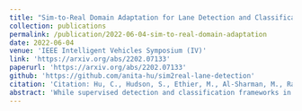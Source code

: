 ```yaml
---
title: "Sim-to-Real Domain Adaptation for Lane Detection and Classification in Autonomous Driving (IV 2022)"
collection: publications
permalink: /publication/2022-06-04-sim-to-real-domain-adaptation
date: 2022-06-04
venue: 'IEEE Intelligent Vehicles Symposium (IV)'
link: 'https://arxiv.org/abs/2202.07133'
paperurl: 'https://arxiv.org/abs/2202.07133'
github: 'https://github.com/anita-hu/sim2real-lane-detection'
citation: 'Citation: Hu, C., Hudson, S., Ethier, M., Al-Sharman, M., Rayside, D., & Melek, W. (2022, June). Sim-to-real domain adaptation for lane detection and classification in autonomous driving. In 2022 IEEE Intelligent Vehicles Symposium (IV) (pp. 457-463). IEEE.'
abstract: 'While supervised detection and classification frameworks in autonomous driving require large labelled datasets to converge, Unsupervised Domain Adaptation (UDA) approaches, facilitated by synthetic data generated from photoreal simulated environments, are considered low-cost and less time-consuming solutions. In this paper, we propose UDA schemes using adversarial discriminative and generative methods for lane detection and classification applications in autonomous driving. We also present Simulanes dataset generator to create a synthetic dataset that is naturalistic utilizing CARLA’s vast traffic scenarios and weather conditions. The proposed UDA frameworks take the synthesized dataset with labels as the source domain, whereas the target domain is the unlabelled real-world data. Using adversarial generative and feature discriminators, the learnt models are tuned to predict the lane location and class in the target domain. The proposed techniques are evaluated using both real-world and our synthetic datasets. The results manifest that the proposed methods have shown superiority over other baseline schemes in terms of detection and classification accuracy and consistency. The ablation study reveals that the size of the simulation dataset plays important roles in the classification performance of the proposed methods. Our UDA frameworks are available at https://github.com/anita-hu/sim2real-lane-detection and our dataset generator is released at https://github.com/anita-hu/simulanes.'
---
```

